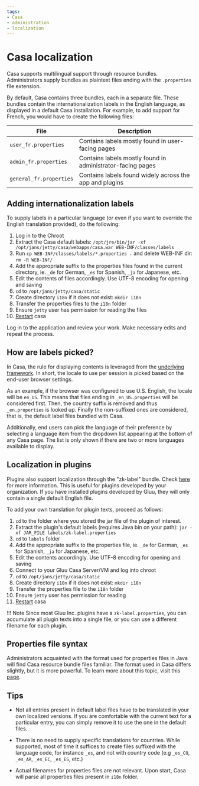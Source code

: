 ```yaml
---
tags:
- Casa
- administration
- localization
---
```


# Casa localization

Casa supports multilingual support through resource bundles. Administrators supply bundles as plaintext files ending with the `.properties` file extension.
 
By default, Casa contains three bundles, each in a separate file. These bundles contain the internationalization labels in the English language, as displayed in a default Casa installation. For example, to add support for French, you would have to create the following files:

| File                    | Description                                                |
|------------------------ |---------------------------                                 |
| `user_fr.properties`    | Contains labels mostly found in user-facing pages          |
| `admin_fr.properties`   | Contains labels mostly found in administrator-facing pages |
| `general_fr.properties` | Contains labels found widely across the app and plugins    |
 
## Adding internationalization labels

To supply labels in a particular language (or even if you want to override the English translation provided), do the following:

1. Log in to the Chroot
1. Extract the Casa default labels: `/opt/jre/bin/jar -xf /opt/jans/jetty/casa/webapps/casa.war WEB-INF/classes/labels`
1. Run `cp WEB-INF/classes/labels/*.properties .` and delete WEB-INF dir: `rm -R WEB-INF/`
1. Add the appropriate suffix to the properties files found in the current directory, ie. `_de` for German, `_es` for Spanish, `_ja` for Japanese, etc.
1. Edit the contents of files accordingly. Use UTF-8 encoding for opening and saving
1. `cd` to `/opt/jans/jetty/casa/static`
1. Create directory `i18n` if it does not exist: `mkdir i18n`
1. Transfer the properties files to the `i18n` folder
1. Ensure `jetty` user has permission for reading the files
1. [Restart](https://gluu.org/docs/ce/4.4/operation/services/#restart) casa

Log in to the application and review your work. Make necessary edits and repeat the process.

## How are labels picked?

In Casa, the rule for displaying contents is leveraged from the [underlying framework](https://www.zkoss.org/wiki/ZK%20Developer's%20Reference/Internationalization). In short, the locale to use per session is picked based on the end-user browser settings.

As an example, if the browser was configured to use U.S. English, the locale will be `en_US`. This means that files ending in  `_en_US.properties` will be considered first. Then, the country suffix is removed and thus `_en.properties` is looked up. Finally the non-suffixed ones are considered, that is, the default label files bundled with Casa.

Additionally, end users can pick the language of their preference by selecting a language item from the dropdown list appearing at the bottom of any Casa page. The list is only shown if there are two or more languages available to display.

## Localization in plugins

Plugins also support localization through the "zk-label" bundle. Check [here](../developer/intro-plugin.md#anatomy-of-a-plugin) for more information. This is useful for plugins developed by your organization. If you have installed plugins developed by Gluu, they will only contain a single default English file.

To add your own translation for plugin texts, proceed as follows:

1. `cd` to the folder where you stored the jar file of the plugin of interest.
1. Extract the plugin's default labels (requires Java bin on your path): `jar -xf JAR_FILE labels/zk-label.properties`
1. `cd` to `labels` folder
1. Add the appropriate suffix to the properties file, ie. `_de` for German, `_es` for Spanish, `_ja` for Japanese, etc.
1. Edit the contents accordingly. Use UTF-8 encoding for opening and saving
1. Connect to your Gluu Casa Server/VM and log into chroot
1. `cd` to `/opt/jans/jetty/casa/static`
1. Create directory `i18n` if it does not exist: `mkdir i18n`
1. Transfer the properties file to the `i18n` folder
1. Ensure `jetty` user has permission for reading
1. [Restart](https://gluu.org/docs/ce/4.4/operation/services/#restart) casa

!!! Note
    Since most Gluu Inc. plugins have a `zk-label.properties`, you can accumulate all plugin texts into a single file, or you can use a different filename for each plugin.

## Properties file syntax 

Administrators acquainted with the format used for properties files in Java will find Casa resource bundle files familiar. The format used in Casa differs slightly, but it is more powerful. To learn more about this topic, visit this [page](https://www.zkoss.org/wiki/ZK%20Developer's%20Reference/Internationalization/Labels/The%20Format%20of%20Properties%20Files).

## Tips

- Not all entries present in default label files have to be translated in your own localized versions. If you are comfortable with the current text for a particular entry, you can simply remove it to use the one in the default files.

- There is no need to supply specific translations for countries. While supported, most of time it suffices to create files suffixed with the language code, for instance `_es`, and not with country code (e.g `_es_CO`, `_es_AR`, `_es_EC`, `_es_ES`, etc.) 

- Actual filenames for properties files are not relevant. Upon start, Casa will parse all properties files present in `i18n` folder.
